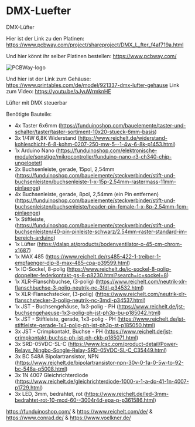# DMX-Luefter
DMX-Lüfter

Hier ist der Link zu den Platinen: https://www.pcbway.com/project/shareproject/DMX_L_fter_f4af719a.html

Und hier könnt ihr selber Platinen bestellen: https://www.pcbway.com/

![PCBWay-logo](https://github.com/Linu-Tec/DMX-Luefter/assets/70856050/cd569bcd-7534-4e6c-9756-b16b7ae4a71d)

Und hier ist der Link zum Gehäuse: https://www.printables.com/de/model/921337-dmx-lufter-gehause
Link zum Video: https://youtu.be/aJyuWrmknHE

Lüfter mit DMX steuerbar

Benötigte Bauteile:
- 4x Taster 6x6mm (https://funduinoshop.com/bauelemente/taster-und-schalter/taster/taster-sortiment-10x20-stueck-6mm-basis)
- 3x 1/4W 6,8K Widerstand (https://www.reichelt.de/widerstand-kohleschicht-6-8-kohm-0207-250-mw-5--1-4w-6-8k-p1453.html)
- 1x Arduino Nano (https://funduinoshop.com/elektronische-module/sonstige/mikrocontroller/funduino-nano-r3-ch340-chip-ungeloetet)
- 2x Buchsenleiste, gerade, 15pol, 2,54mm (https://funduinoshop.com/bauelemente/steckverbinder/stift-und-buchsenleisten/buchsenleiste-1-x-15p-2.54mm-rastermass-11mm-pinlaenge)
- 4x Buchsenleiste, gerade, 8pol, 2,54mm (ein Pin entfernen) (https://funduinoshop.com/bauelemente/steckverbinder/stift-und-buchsenleisten/buchsenleiste/header-pin-female-1-x-8p-2.54mm-1cm-pinlaenge)
- 1x Stiftleiste, (https://funduinoshop.com/bauelemente/steckverbinder/stift-und-buchsenleisten/40-pin-pinleiste-schwarz/2.54mm-raster-standard-im-bereich-arduino)
- 1x Lüfter (https://dalap.at/products/bodenventilator-o-45-cm-chrom-x1687)
- 1x MAX 485 (https://www.reichelt.de/rs485-422-1-treiber-1-empfaenger-dip-8-max-485-cpa-p39599.html)
- 1x IC-Sockel, 8-polig (https://www.reichelt.de/ic-sockel-8-polig-doppelter-federkontakt-gs-8-p8230.html?search=ic+sockel+8)
- 1x XLR-Flanschbuchse, (3-polig) (https://www.reichelt.com/neutrik-xlr-flanschbuchse-3-polig-neutrik-nc-3fdl-p34532.html)
- 1x XLR-Flanschstecker, (3-polig) (https://www.reichelt.com/neutrik-xlr-flanschstecker-3-polig-neutrik-nc-3mdl-p34537.html)
- 1x JST - Buchsengehäuse, 1x3-polig - PH (https://www.reichelt.de/jst-buchsengehaeuse-1x3-polig-ph-jst-ph3p-bu-p185042.html)
- 1x JST - Stiftleiste, gerade, 1x3-polig - PH (https://www.reichelt.de/jst-stiftleiste-gerade-1x3-polig-ph-jst-ph3p-st-p185050.html)
- 3x JST - Crimpkontakt, Buchse - PH (https://www.reichelt.de/jst-crimpkontakt-buchse-ph-jst-ph-ckb-p185071.html)
- 3x SRD-05VDC-SL-C (https://www.lcsc.com/product-detail/Power-Relays_Ningbo-Songle-Relay-SRD-05VDC-SL-C_C35449.html)
- 3x BC 548A Bipolartransistor, NPN (https://www.reichelt.de/bipolartransistor-npn-30v-0-1a-0-5w-to-92-bc-548a-p5008.html)
- 3x 1N 4007 Gleichrichterdiode (https://www.reichelt.de/gleichrichterdiode-1000-v-1-a-do-41-1n-4007-p1729.html)
- 3x LED, 3mm, bedrahtet, rot (https://www.reichelt.de/led-3mm-bedrahtet-rot-10-mcd-60--3004r4d-epa-p-p361586.html)

https://funduinoshop.com/ & https://www.reichelt.com/de/ & https://www.conrad.de/ & https://www.voelkner.de/
